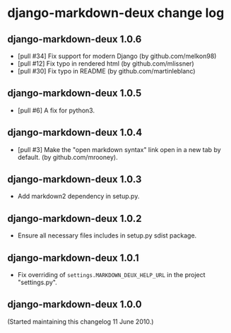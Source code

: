 # django-markdown-deux change log


## django-markdown-deux 1.0.6

- [pull #34] Fix support for modern Django (by github.com/melkon98)
- [pull #12] Fix typo in rendered html (by github.com/mlissner)
- [pull #30] Fix typo in README (by github.com/martinleblanc)

## django-markdown-deux 1.0.5

- [pull #6] A fix for python3.


## django-markdown-deux 1.0.4

- [pull #3] Make the "open markdown syntax" link open in a new tab by default.
  (by github.com/mrooney).


## django-markdown-deux 1.0.3

- Add markdown2 dependency in setup.py.


## django-markdown-deux 1.0.2

- Ensure all necessary files includes in setup.py sdist package.


## django-markdown-deux 1.0.1

- Fix overriding of `settings.MARKDOWN_DEUX_HELP_URL` in the project "settings.py".


## django-markdown-deux 1.0.0

(Started maintaining this changelog 11 June 2010.)


